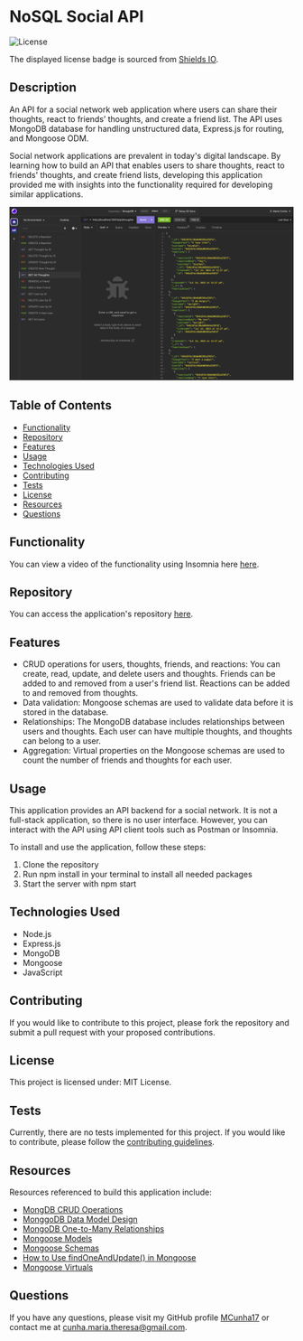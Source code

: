 # NoSQL Social API

![License](https://img.shields.io/badge/license-MIT%20License-blue.svg)

The displayed license badge is sourced from <a href="https://shields.io/category/license">Shields IO</a>.

## Description
An API for a social network web application where users can share their thoughts, react to friends’ thoughts, and create a friend list. The API uses MongoDB database for handling unstructured data, Express.js for routing, and Mongoose ODM.

Social network applications are prevalent in today's digital landscape. By learning how to build an API that enables users to share thoughts, react to friends' thoughts, and create friend lists, developing this application provided me with insights into the functionality required for developing similar applications.

![Screenshot of application](/public/assets/application-screenshot.jpg)

## Table of Contents
* [Functionality](#functionality)
* [Repository](#repository)
* [Features](#features)
* [Usage](#usage)
* [Technologies Used](#technologies-used)
* [Contributing](#contributing)
* [Tests](#tests)
* [License](#license)
* [Resources](#resources)
* [Questions](#questions)

## Functionality
You can view a video of the functionality using Insomnia here [here](https://drive.google.com/file/d/1NTddNbJELPA3zj0SpjmnzcTY9BrMNdtj/view?usp=sharing).

## Repository
You can access the application's repository [here](https://github.com/MCunha17/nosql-social-api).

## Features
* CRUD operations for users, thoughts, friends, and reactions: You can create, read, update, and delete users and thoughts. Friends can be added to and removed from a user's friend list. Reactions can be added to and removed from thoughts.
* Data validation: Mongoose schemas are used to validate data before it is stored in the database.
* Relationships: The MongoDB database includes relationships between users and thoughts. Each user can have multiple thoughts, and thoughts can belong to a user.
* Aggregation: Virtual properties on the Mongoose schemas are used to count the number of friends and thoughts for each user.

## Usage
This application provides an API backend for a social network. It is not a full-stack application, so there is no user interface. However, you can interact with the API using API client tools such as Postman or Insomnia.

To install and use the application, follow these steps:

1. Clone the repository
2. Run npm install in your terminal to install all needed packages
3. Start the server with npm start

## Technologies Used
* Node.js
* Express.js
* MongoDB
* Mongoose
* JavaScript

## Contributing
If you would like to contribute to this project, please fork the repository and submit a pull request with your proposed contributions.

## License
This project is licensed under: MIT License.

## Tests
Currently, there are no tests implemented for this project. If you would like to contribute, please follow the [contributing guidelines](#contributing).

## Resources
Resources referenced to build this application include:
* [MongDB CRUD Operations](https://www.mongodb.com/docs/manual/crud/)
* [MonggoDB Data Model Design](https://www.mongodb.com/docs/manual/core/data-model-design/#std-label-data-modeling-embedding)
* [MongoDB One-to-Many Relationships](https://www.mongodb.com/docs/manual/tutorial/model-embedded-one-to-many-relationships-between-documents/)
* [Mongoose Models](https://mongoosejs.com/docs/models.html)
* [Mongoose Schemas](https://mongoosejs.com/docs/guide.html)
* [How to Use findOneAndUpdate() in Mongoose](https://mongoosejs.com/docs/tutorials/findoneandupdate.html)
* [Mongoose Virtuals](https://mongoosejs.com/docs/tutorials/virtuals.html)

## Questions
If you have any questions, please visit my GitHub profile [MCunha17](https://github.com/MCunha17) or contact me at cunha.maria.theresa@gmail.com.
